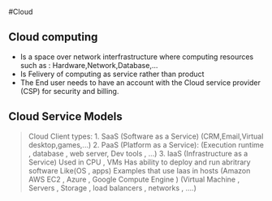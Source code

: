 #Cloud 

## Cloud computing 
- Is a space over network interfrastructure where computing resources such as : Hardware,Network,Database,...
- Is Felivery of computing as service rather than product
- The End user needs to have an account with the Cloud service provider (CSP) for security and billing.
## Cloud Service Models
>Cloud Client types:
	1. SaaS (Software as a Service) 
		(CRM,Email,Virtual desktop,games,...)
	2. PaaS (Platform as a Service):
		(Execution runtime , database , web server, Dev tools , ...)
	3. IaaS (Infrastructure as a Service)
		Used in CPU , VMs
		Has ability to deploy and run abritrary software Like(OS , apps)
		Examples that use Iaas in hosts (Amazon AWS EC2 , Azure , Google Compute Engine )
		(Virtual Machine , Servers , Storage , load balancers , networks , ....)
